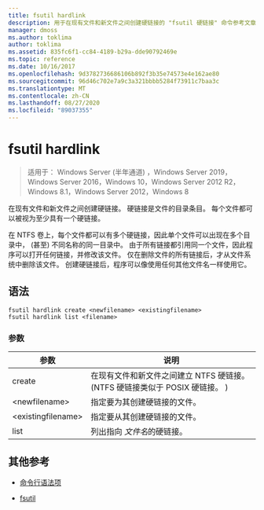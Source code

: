 ```yaml
---
title: fsutil hardlink
description: 用于在现有文件和新文件之间创建硬链接的 "fsutil 硬链接" 命令参考文章。
manager: dmoss
ms.author: toklima
author: toklima
ms.assetid: 835fc6f1-cc84-4189-b29a-dde90792469e
ms.topic: reference
ms.date: 10/16/2017
ms.openlocfilehash: 9d3782736686106b892f3b35e74573e4e162ae80
ms.sourcegitcommit: 96d46c702e7a9c3a321bbbb5284f73911c7baa3c
ms.translationtype: MT
ms.contentlocale: zh-CN
ms.lasthandoff: 08/27/2020
ms.locfileid: "89037355"
---
```

# <a name="fsutil-hardlink"></a>fsutil hardlink

> 适用于： Windows Server (半年通道) ，Windows Server 2019，Windows Server 2016，Windows 10，Windows Server 2012 R2，Windows 8.1，Windows Server 2012，Windows 8

在现有文件和新文件之间创建硬链接。 硬链接是文件的目录条目。 每个文件都可以被视为至少具有一个硬链接。

在 NTFS 卷上，每个文件都可以有多个硬链接，因此单个文件可以出现在多个目录中， (甚至) 不同名称的同一目录中。 由于所有链接都引用同一个文件，因此程序可以打开任何链接，并修改该文件。 仅在删除文件的所有链接后，才从文件系统中删除该文件。 创建硬链接后，程序可以像使用任何其他文件名一样使用它。

## <a name="syntax"></a>语法

```
fsutil hardlink create <newfilename> <existingfilename>
fsutil hardlink list <filename>
```

### <a name="parameters"></a>参数

| 参数 | 说明 |
| --------- | ----------- |
| create | 在现有文件和新文件之间建立 NTFS 硬链接。  (NTFS 硬链接类似于 POSIX 硬链接。 )  |
| \<newfilename> | 指定要为其创建硬链接的文件。 |
| \<existingfilename> | 指定要从其创建硬链接的文件。 |
| list | 列出指向 *文件名*的硬链接。 |

## <a name="additional-references"></a>其他参考

- [命令行语法项](command-line-syntax-key.md)

- [fsutil](fsutil.md)
